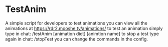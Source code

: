 # TestAnim
A simple script for developers to test animations
you can view all the animations at https://rdr2.mooshe.tv/animations/
to test an animation simply type in chat: /testAnim [animation dict] [animtion name]
to stop a test type again in chat: /stopTest
you can change the commands in the config.
